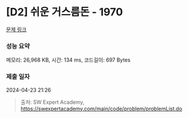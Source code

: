 # [D2] 쉬운 거스름돈 - 1970 

[문제 링크](https://swexpertacademy.com/main/code/problem/problemDetail.do?contestProbId=AV5PsIl6AXIDFAUq) 

### 성능 요약

메모리: 26,968 KB, 시간: 134 ms, 코드길이: 697 Bytes

### 제출 일자

2024-04-23 21:26



> 출처: SW Expert Academy, https://swexpertacademy.com/main/code/problem/problemList.do